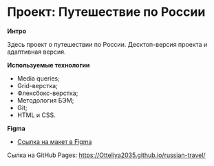 # Проект: Путешествие по России

**Интро**

Здесь  проект о путешествии по России.
Десктоп-версия проекта и адаптивная версия.

**Используемые технологии**
- Media queries;
- Grid-верстка;
- Флексбокс-верстка;
- Методология БЭМ;
- Git;
- HTML и CSS.

**Figma**
* [Ссылка на макет в Figma](https://www.figma.com/file/5S2WSbEFL6awjVWJ0NWL8Q/Sprint-3_-Russia-_-desktop-mobile?node-id=28503%3A0)


Сылка на GitHub Pages: https://Otteliya2035.github.io/russian-travel/
